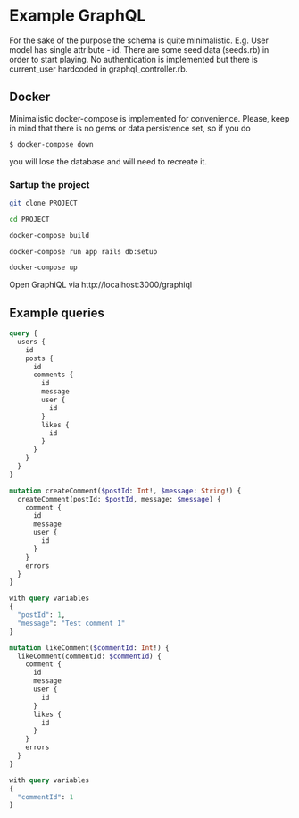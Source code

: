 # Example GraphQL
For the sake of the purpose the schema is quite minimalistic. E.g. User model has single attribute - id.
There are some seed data (seeds.rb) in order to start playing. No authentication is implemented but there is
current_user hardcoded in graphql_controller.rb.

## Docker
Minimalistic docker-compose is implemented for convenience. Please, keep in mind that there is no gems or data
persistence set, so if you do
```bash
$ docker-compose down
```  
you will lose the database and will need to recreate it.

### Sartup the project

```bash
git clone PROJECT
```

```bash
cd PROJECT
```

```bash
docker-compose build
```

```bash
docker-compose run app rails db:setup
```

```bash
docker-compose up
```

Open GraphiQL via http://localhost:3000/graphiql 

## Example queries
```graphql
query {
  users {
    id
    posts {
      id
      comments {
        id
        message
        user {
          id
        }
        likes {
          id
        }
      }
    }
  }
}
```  

```graphql
mutation createComment($postId: Int!, $message: String!) {
  createComment(postId: $postId, message: $message) {
    comment {
      id
      message
      user {
        id
      }
    }
    errors 
  }
}

with query variables
{
  "postId": 1,
  "message": "Test comment 1"
}
```

```graphql
mutation likeComment($commentId: Int!) {
  likeComment(commentId: $commentId) {
    comment {
      id
      message
      user {
        id
      }
      likes {
        id
      }
    }
    errors 
  }
}

with query variables
{
  "commentId": 1
}

```
